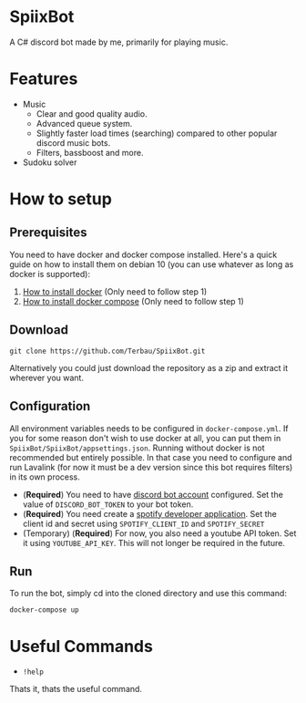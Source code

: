 # SpiixBot
A C# discord bot made by me, primarily for playing music.

# Features
- Music
    - Clear and good quality audio.
    - Advanced queue system.
    - Slightly faster load times (searching) compared to other popular discord music bots.
    - Filters, bassboost and more.
- Sudoku solver

# How to setup
 
## Prerequisites
You need to have docker and docker compose installed. Here's a quick guide on how to install them on debian 10 (you can use whatever as long as docker is supported):

1. [How to install docker](https://www.digitalocean.com/community/tutorials/how-to-install-and-use-docker-on-debian-10) (Only need to follow step 1)
2. [How to install docker compose](https://www.digitalocean.com/community/tutorials/how-to-install-docker-compose-on-debian-10) (Only need to follow step 1)

## Download
```
git clone https://github.com/Terbau/SpiixBot.git
```
Alternatively you could just download the repository as a zip and extract it wherever you want.

## Configuration
All environment variables needs to be configured in `docker-compose.yml`. If you for some reason don't wish to use docker at all, you can put them in `SpiixBot/SpiixBot/appsettings.json`. Running without docker is not recommended but entirely possible. In that case you need to configure and run Lavalink (for now it must be a dev version since this bot requires filters) in its own process.

- (**Required**) You need to have [discord bot account](https://discord.com/developers/applications) configured. Set the value of `DISCORD_BOT_TOKEN` to your bot token.
- (**Required**) You need create a [spotify developer application](https://developer.spotify.com/dashboard/applications). Set the client id and secret using `SPOTIFY_CLIENT_ID` and `SPOTIFY_SECRET`
- (Temporary) (**Required**) For now, you also need a youtube API token. Set it using `YOUTUBE_API_KEY`. This will not longer be required in the future.

## Run
To run the bot, simply cd into the cloned directory and use this command:
```
docker-compose up
```

# Useful Commands
- `!help`

Thats it, thats the useful command.

